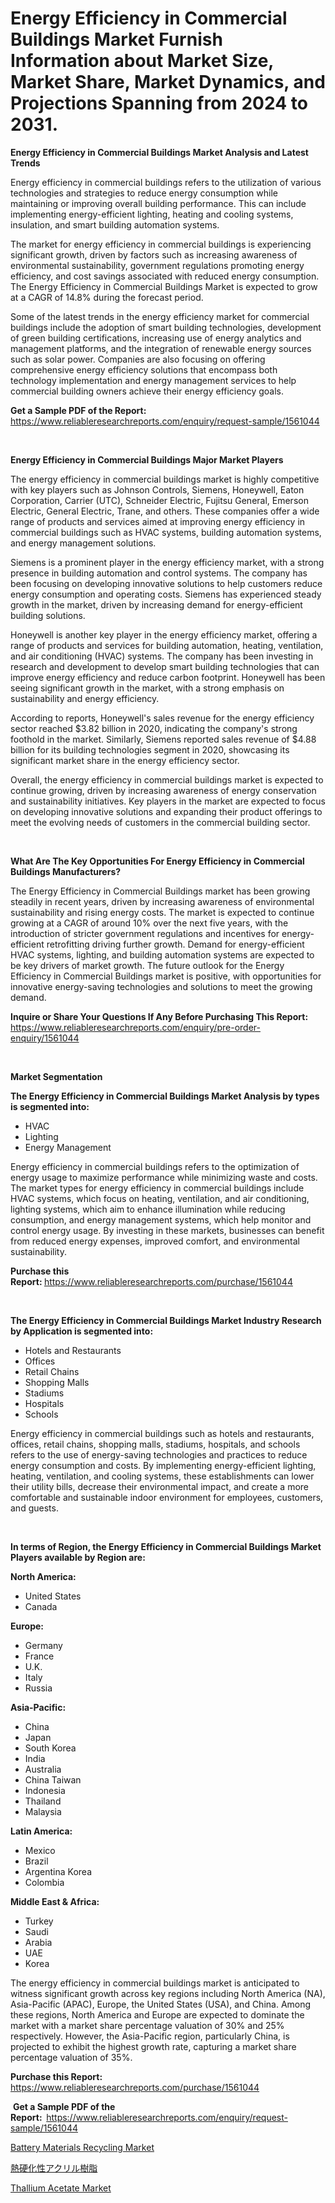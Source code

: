 <p><h1>Energy Efficiency in Commercial Buildings Market Furnish Information about Market Size, Market Share, Market Dynamics, and Projections Spanning from 2024 to 2031.</h1></p><p><strong>Energy Efficiency in Commercial Buildings Market Analysis and Latest Trends</strong></p>
<p><p>Energy efficiency in commercial buildings refers to the utilization of various technologies and strategies to reduce energy consumption while maintaining or improving overall building performance. This can include implementing energy-efficient lighting, heating and cooling systems, insulation, and smart building automation systems.</p><p>The market for energy efficiency in commercial buildings is experiencing significant growth, driven by factors such as increasing awareness of environmental sustainability, government regulations promoting energy efficiency, and cost savings associated with reduced energy consumption. The Energy Efficiency in Commercial Buildings Market is expected to grow at a CAGR of 14.8% during the forecast period.</p><p>Some of the latest trends in the energy efficiency market for commercial buildings include the adoption of smart building technologies, development of green building certifications, increasing use of energy analytics and management platforms, and the integration of renewable energy sources such as solar power. Companies are also focusing on offering comprehensive energy efficiency solutions that encompass both technology implementation and energy management services to help commercial building owners achieve their energy efficiency goals.</p></p>
<p><strong>Get a Sample PDF of the Report:&nbsp;</strong> <a href="https://www.reliableresearchreports.com/enquiry/request-sample/1561044">https://www.reliableresearchreports.com/enquiry/request-sample/1561044</a></p>
<p>&nbsp;</p>
<p><strong>Energy Efficiency in Commercial Buildings Major Market Players</strong></p>
<p><p>The energy efficiency in commercial buildings market is highly competitive with key players such as Johnson Controls, Siemens, Honeywell, Eaton Corporation, Carrier (UTC), Schneider Electric, Fujitsu General, Emerson Electric, General Electric, Trane, and others. These companies offer a wide range of products and services aimed at improving energy efficiency in commercial buildings such as HVAC systems, building automation systems, and energy management solutions.</p><p>Siemens is a prominent player in the energy efficiency market, with a strong presence in building automation and control systems. The company has been focusing on developing innovative solutions to help customers reduce energy consumption and operating costs. Siemens has experienced steady growth in the market, driven by increasing demand for energy-efficient building solutions.</p><p>Honeywell is another key player in the energy efficiency market, offering a range of products and services for building automation, heating, ventilation, and air conditioning (HVAC) systems. The company has been investing in research and development to develop smart building technologies that can improve energy efficiency and reduce carbon footprint. Honeywell has been seeing significant growth in the market, with a strong emphasis on sustainability and energy efficiency.</p><p>According to reports, Honeywell's sales revenue for the energy efficiency sector reached $3.82 billion in 2020, indicating the company's strong foothold in the market. Similarly, Siemens reported sales revenue of $4.88 billion for its building technologies segment in 2020, showcasing its significant market share in the energy efficiency sector.</p><p>Overall, the energy efficiency in commercial buildings market is expected to continue growing, driven by increasing awareness of energy conservation and sustainability initiatives. Key players in the market are expected to focus on developing innovative solutions and expanding their product offerings to meet the evolving needs of customers in the commercial building sector.</p></p>
<p>&nbsp;</p>
<p><strong>What Are The Key Opportunities For Energy Efficiency in Commercial Buildings Manufacturers?</strong></p>
<p><p>The Energy Efficiency in Commercial Buildings market has been growing steadily in recent years, driven by increasing awareness of environmental sustainability and rising energy costs. The market is expected to continue growing at a CAGR of around 10% over the next five years, with the introduction of stricter government regulations and incentives for energy-efficient retrofitting driving further growth. Demand for energy-efficient HVAC systems, lighting, and building automation systems are expected to be key drivers of market growth. The future outlook for the Energy Efficiency in Commercial Buildings market is positive, with opportunities for innovative energy-saving technologies and solutions to meet the growing demand.</p></p>
<p><strong>Inquire or Share Your Questions If Any Before Purchasing This Report:</strong> <a href="https://www.reliableresearchreports.com/enquiry/pre-order-enquiry/1561044">https://www.reliableresearchreports.com/enquiry/pre-order-enquiry/1561044</a></p>
<p>&nbsp;</p>
<p><strong>Market Segmentation</strong></p>
<p><strong>The Energy Efficiency in Commercial Buildings Market Analysis by types is segmented into:</strong></p>
<p><ul><li>HVAC</li><li>Lighting</li><li>Energy Management</li></ul></p>
<p><p>Energy efficiency in commercial buildings refers to the optimization of energy usage to maximize performance while minimizing waste and costs. The market types for energy efficiency in commercial buildings include HVAC systems, which focus on heating, ventilation, and air conditioning, lighting systems, which aim to enhance illumination while reducing consumption, and energy management systems, which help monitor and control energy usage. By investing in these markets, businesses can benefit from reduced energy expenses, improved comfort, and environmental sustainability.</p></p>
<p><strong>Purchase this Report:&nbsp;</strong><a href="https://www.reliableresearchreports.com/purchase/1561044">https://www.reliableresearchreports.com/purchase/1561044</a></p>
<p>&nbsp;</p>
<p><strong>The Energy Efficiency in Commercial Buildings Market Industry Research by Application is segmented into:</strong></p>
<p><ul><li>Hotels and Restaurants</li><li>Offices</li><li>Retail Chains</li><li>Shopping Malls</li><li>Stadiums</li><li>Hospitals</li><li>Schools</li></ul></p>
<p><p>Energy efficiency in commercial buildings such as hotels and restaurants, offices, retail chains, shopping malls, stadiums, hospitals, and schools refers to the use of energy-saving technologies and practices to reduce energy consumption and costs. By implementing energy-efficient lighting, heating, ventilation, and cooling systems, these establishments can lower their utility bills, decrease their environmental impact, and create a more comfortable and sustainable indoor environment for employees, customers, and guests.</p></p>
<p>&nbsp;</p>
<p><strong>In terms of Region, the Energy Efficiency in Commercial Buildings Market Players available by Region are:</strong></p>
<p>
    <p> <strong> North America: </strong>
        <ul>
            <li>United States</li>
            <li>Canada</li>
        </ul>
        </p> 
    <p> <strong> Europe: </strong>
        <ul>
            <li>Germany</li>
            <li>France</li>
            <li>U.K.</li>
            <li>Italy</li>
            <li>Russia</li>
        </ul>
        </p> 
    <p> <strong> Asia-Pacific: </strong>
        <ul>
            <li>China</li>
            <li>Japan</li>
            <li>South Korea</li>
            <li>India</li>
            <li>Australia</li>
            <li>China Taiwan</li>
            <li>Indonesia</li>
            <li>Thailand</li>
            <li>Malaysia</li>
        </ul>
        </p> 
    <p> <strong> Latin America: </strong>
        <ul>
            <li>Mexico</li>
            <li>Brazil</li>
            <li>Argentina Korea</li>
            <li>Colombia</li>
        </ul>
        </p> 
    <p> <strong> Middle East & Africa: </strong>
        <ul>
            <li>Turkey</li>
            <li>Saudi</li>
            <li>Arabia</li>
            <li>UAE</li>
            <li>Korea</li>
        </ul>
    </p>
    </p>
<p><p>The energy efficiency in commercial buildings market is anticipated to witness significant growth across key regions including North America (NA), Asia-Pacific (APAC), Europe, the United States (USA), and China. Among these regions, North America and Europe are expected to dominate the market with a market share percentage valuation of 30% and 25% respectively. However, the Asia-Pacific region, particularly China, is projected to exhibit the highest growth rate, capturing a market share percentage valuation of 35%.</p></p>
<p><strong>Purchase this Report: </strong><a href="https://www.reliableresearchreports.com/purchase/1561044">https://www.reliableresearchreports.com/purchase/1561044</a></p>
<p>&nbsp;<strong>Get a Sample PDF of the Report:&nbsp;&nbsp;</strong><a href="https://www.reliableresearchreports.com/enquiry/request-sample/1561044">https://www.reliableresearchreports.com/enquiry/request-sample/1561044</a></p>
<p><strong></strong></p>
<p><p><a href="https://github.com/BryceTownsendr/Market-Research-Report-List-4/blob/main/battery-materials-recycling-market.md">Battery Materials Recycling Market</a></p><p><a href="https://medium.com/@jacobkelly525/%E7%86%B1%E7%A1%AC%E5%8C%96%E6%80%A7%E3%82%A2%E3%82%AF%E3%83%AA%E3%83%AB%E6%A8%B9%E8%84%82%E5%B8%82%E5%A0%B4%E3%81%AF%E5%B8%82%E5%A0%B4%E3%82%B7%E3%82%A7%E3%82%A2-%E5%B8%82%E5%A0%B4%E5%8B%95%E5%90%91-%E5%B8%82%E5%A0%B4%E6%88%90%E9%95%B7%E3%81%AB%E9%96%A2%E3%81%99%E3%82%8B%E6%83%85%E5%A0%B1%E3%82%92%E6%8F%90%E4%BE%9B%E3%81%97%E3%81%BE%E3%81%99-bb2c0d325ae5">熱硬化性アクリル樹脂</a></p><p><a href="https://invited-way-688.notion.site/Thallium-Acetate-Market-Provides-Detailed-Segmentation-of-this-Market-based-on-Type-Application-an-7251e17e31e840c9a2fd2b021e138e59">Thallium Acetate Market</a></p></p>